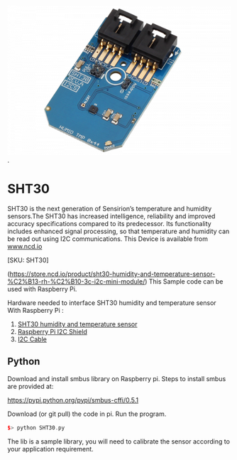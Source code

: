 [![ SHT30](SHT30_I2C.png)](https://store.ncd.io/product/sht30-humidity-and-temperature-sensor-%C2%B13-rh-%C2%B10-3c-i2c-mini-module/).

#  SHT30

SHT30 is the next generation of Sensirion’s temperature and humidity sensors.The SHT30 has increased intelligence, reliability and improved accuracy specifications compared to its predecessor. Its functionality includes enhanced signal processing,  so that temperature and humidity can be read out using I2C communications.
This Device is available from www.ncd.io 

[SKU: SHT30]

(https://store.ncd.io/product/sht30-humidity-and-temperature-sensor-%C2%B13-rh-%C2%B10-3c-i2c-mini-module/)
This Sample code can be used with Raspberry Pi.

Hardware needed to interface SHT30 humidity and temperature sensor With Raspberry Pi :
1. <a href="https://store.ncd.io/product/sht30-humidity-and-temperature-sensor-%C2%B13-rh-%C2%B10-3c-i2c-mini-module/">SHT30 humidity and temperature sensor</a>
2.  <a href="https://store.ncd.io/product/i2c-shield-for-raspberry-pi-3-pi2-with-outward-facing-i2c-port-terminates-over-hdmi-port/">Raspberry Pi I2C Shield</a>
3. <a href="https://store.ncd.io/product/i%C2%B2c-cable/">I2C Cable</a>

## Python
Download and install smbus library on Raspberry pi. Steps to install smbus are provided at:

https://pypi.python.org/pypi/smbus-cffi/0.5.1

Download (or git pull) the code in pi. Run the program.

```cpp
$> python SHT30.py
```
The lib is a sample library, you will need to calibrate the sensor according to your application requirement.
